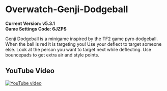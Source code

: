 # Overwatch-Genji-Dodgeball
**Current Version: v5.3.1**  
**Game Settings Code: 6JZPS**

Genji Dodgeball is a minigame inspired by the TF2 game pyro dodgeball.
When the ball is red it is targeting you! Use your deflect to target someone else. Look at the person you want to target next while deflecting. Use bouncepads to get extra air and style points.

## YouTube Video
[![YouTube video](http://img.youtube.com/vi/mQmDIZGKKR8/0.jpg)](http://www.youtube.com/watch?v=mQmDIZGKKR8)
